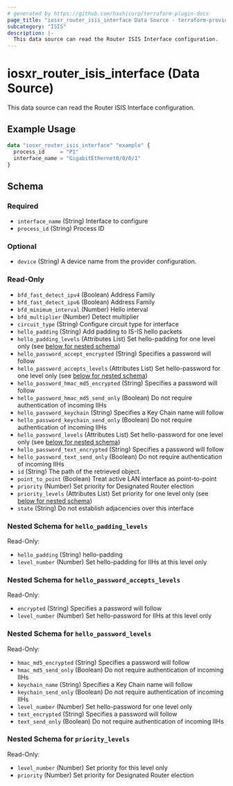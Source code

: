 ```yaml
---
# generated by https://github.com/hashicorp/terraform-plugin-docs
page_title: "iosxr_router_isis_interface Data Source - terraform-provider-iosxr"
subcategory: "ISIS"
description: |-
  This data source can read the Router ISIS Interface configuration.
---
```


# iosxr_router_isis_interface (Data Source)

This data source can read the Router ISIS Interface configuration.

## Example Usage

```terraform
data "iosxr_router_isis_interface" "example" {
  process_id     = "P1"
  interface_name = "GigabitEthernet0/0/0/1"
}
```

<!-- schema generated by tfplugindocs -->
## Schema

### Required

- `interface_name` (String) Interface to configure
- `process_id` (String) Process ID

### Optional

- `device` (String) A device name from the provider configuration.

### Read-Only

- `bfd_fast_detect_ipv4` (Boolean) Address Family
- `bfd_fast_detect_ipv6` (Boolean) Address Family
- `bfd_minimum_interval` (Number) Hello interval
- `bfd_multiplier` (Number) Detect multiplier
- `circuit_type` (String) Configure circuit type for interface
- `hello_padding` (String) Add padding to IS-IS hello packets
- `hello_padding_levels` (Attributes List) Set hello-padding for one level only (see [below for nested schema](#nestedatt--hello_padding_levels))
- `hello_password_accept_encrypted` (String) Specifies a password will follow
- `hello_password_accepts_levels` (Attributes List) Set hello-password for one level only (see [below for nested schema](#nestedatt--hello_password_accepts_levels))
- `hello_password_hmac_md5_encrypted` (String) Specifies a password will follow
- `hello_password_hmac_md5_send_only` (Boolean) Do not require authentication of incoming IIHs
- `hello_password_keychain` (String) Specifies a Key Chain name will follow
- `hello_password_keychain_send_only` (Boolean) Do not require authentication of incoming IIHs
- `hello_password_levels` (Attributes List) Set hello-password for one level only (see [below for nested schema](#nestedatt--hello_password_levels))
- `hello_password_text_encrypted` (String) Specifies a password will follow
- `hello_password_text_send_only` (Boolean) Do not require authentication of incoming IIHs
- `id` (String) The path of the retrieved object.
- `point_to_point` (Boolean) Treat active LAN interface as point-to-point
- `priority` (Number) Set priority for Designated Router election
- `priority_levels` (Attributes List) Set priority for one level only (see [below for nested schema](#nestedatt--priority_levels))
- `state` (String) Do not establish adjacencies over this interface

<a id="nestedatt--hello_padding_levels"></a>
### Nested Schema for `hello_padding_levels`

Read-Only:

- `hello_padding` (String) hello-padding
- `level_number` (Number) Set hello-padding for IIHs at this level only


<a id="nestedatt--hello_password_accepts_levels"></a>
### Nested Schema for `hello_password_accepts_levels`

Read-Only:

- `encrypted` (String) Specifies a password will follow
- `level_number` (Number) Set hello-password for IIHs at this level only


<a id="nestedatt--hello_password_levels"></a>
### Nested Schema for `hello_password_levels`

Read-Only:

- `hmac_md5_encrypted` (String) Specifies a password will follow
- `hmac_md5_send_only` (Boolean) Do not require authentication of incoming IIHs
- `keychain_name` (String) Specifies a Key Chain name will follow
- `keychain_send_only` (Boolean) Do not require authentication of incoming IIHs
- `level_number` (Number) Set hello-password for one level only
- `text_encrypted` (String) Specifies a password will follow
- `text_send_only` (Boolean) Do not require authentication of incoming IIHs


<a id="nestedatt--priority_levels"></a>
### Nested Schema for `priority_levels`

Read-Only:

- `level_number` (Number) Set priority for this level only
- `priority` (Number) Set priority for Designated Router election
